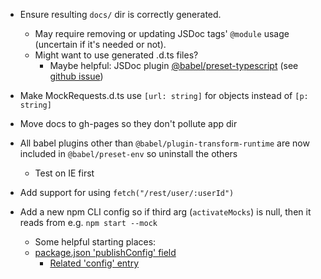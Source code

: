 * Ensure resulting `docs/` dir is correctly generated.
    - May require removing or updating JSDoc tags' `@module` usage (uncertain if it's needed or not).
    - Might want to use generated .d.ts files?
        + Maybe helpful: JSDoc plugin [@babel/preset-typescript](https://babel.dev/docs/en/babel-preset-typescript) (see [github issue](https://github.com/jsdoc/jsdoc/issues/272))
* Make MockRequests.d.ts use `[url: string]` for objects instead of `[p: string]`
* Move docs to gh-pages so they don't pollute app dir


* All babel plugins other than `@babel/plugin-transform-runtime` are now included in `@babel/preset-env` so uninstall the others
    - Test on IE first
* Add support for using `fetch("/rest/user/:userId")`
* Add a new npm CLI config so if third arg (`activateMocks`) is null, then it reads from e.g. `npm start --mock`
    - Some helpful starting places:
    - [package.json 'publishConfig' field](https://docs.npmjs.com/cli/v7/configuring-npm/package-json#publishconfig)
        + [Related 'config' entry](https://docs.npmjs.com/cli/v7/using-npm/config)
